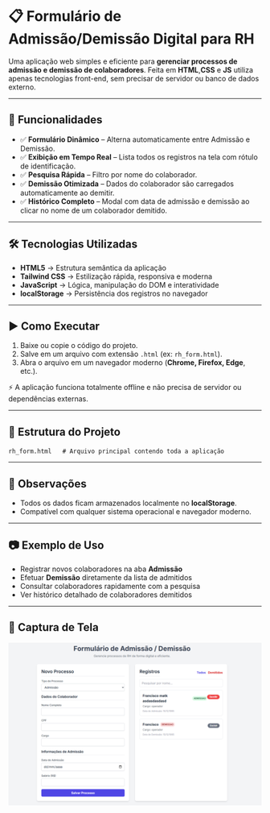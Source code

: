 # 📋 Formulário de Admissão/Demissão Digital para RH

Uma aplicação web simples e eficiente para **gerenciar processos de admissão e demissão de colaboradores**.
Feita em **HTML**,**CSS** e **JS** utiliza apenas tecnologias front-end, sem precisar de servidor ou banco de dados externo.

---

## 🚀 Funcionalidades

* ✅ **Formulário Dinâmico** – Alterna automaticamente entre Admissão e Demissão.
* ✅ **Exibição em Tempo Real** – Lista todos os registros na tela com rótulo de identificação.
* ✅ **Pesquisa Rápida** – Filtro por nome do colaborador.
* ✅ **Demissão Otimizada** – Dados do colaborador são carregados automaticamente ao demitir.
* ✅ **Histórico Completo** – Modal com data de admissão e demissão ao clicar no nome de um colaborador demitido.

---

## 🛠️ Tecnologias Utilizadas

* **HTML5** → Estrutura semântica da aplicação
* **Tailwind CSS** → Estilização rápida, responsiva e moderna
* **JavaScript** → Lógica, manipulação do DOM e interatividade
* **localStorage** → Persistência dos registros no navegador

---

## ▶️ Como Executar

1. Baixe ou copie o código do projeto.
2. Salve em um arquivo com extensão `.html` (ex: `rh_form.html`).
3. Abra o arquivo em um navegador moderno (**Chrome, Firefox, Edge**, etc.).

⚡ A aplicação funciona totalmente offline e não precisa de servidor ou dependências externas.

---

## 📂 Estrutura do Projeto

```
rh_form.html   # Arquivo principal contendo toda a aplicação
```

---

## 📌 Observações

* Todos os dados ficam armazenados localmente no **localStorage**.
* Compatível com qualquer sistema operacional e navegador moderno.

---

## 📷 Exemplo de Uso

* Registrar novos colaboradores na aba **Admissão**
* Efetuar **Demissão** diretamente da lista de admitidos
* Consultar colaboradores rapidamente com a pesquisa
* Ver histórico detalhado de colaboradores demitidos

---

## 📸 Captura de Tela  

![Tela principal do sistema](https://github.com/MaykRD/Formul-rio_de_Admiss-o-Demiss-o/blob/master/Capturar.PNG)
